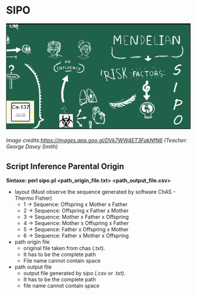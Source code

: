 # SIPO
![](/img/sipo_site.png)
###### Image credits:https://images.app.goo.gl/DVk7WW4ET3FakNfN6 (Teacher: George Davey Smith)
## Script Inference Parental Origin
**Sintaxe: perl sipo.pl <layout> <path_origin_file.txt> <path_output_file.csv>**
* layout (Must observe the sequence generated by software ChAS - Thermo Fisher)
  * 1 -> Sequence: Offspring x Mother x Father
  * 2 -> Sequence: Offspring x Father x Mother
  * 3 -> Sequence: Mother x Father x Offspring
  * 4 -> Sequence: Mother x Offspring x Father
  * 5 -> Sequence: Father x Offspring x Mother
  * 6 -> Sequence: Father x Mother x Offspring
* path origin file
  * original file taken from chas (.txt). 
  * It has to be the complete path
  * File name cannot contain space
* path output file
  * output file generated by sipo (.csv or .txt). 
  * It has to be the complete path
  * file name cannot contain space
